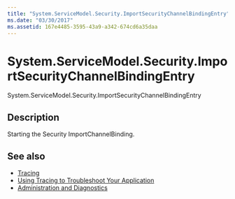 ```yaml
---
title: "System.ServiceModel.Security.ImportSecurityChannelBindingEntry"
ms.date: "03/30/2017"
ms.assetid: 167e4485-3595-43a9-a342-674cd6a35daa
---
```

# System.ServiceModel.Security.ImportSecurityChannelBindingEntry
System.ServiceModel.Security.ImportSecurityChannelBindingEntry  
  
## Description  
 Starting the Security ImportChannelBinding.  
  
## See also

- [Tracing](index.md)
- [Using Tracing to Troubleshoot Your Application](using-tracing-to-troubleshoot-your-application.md)
- [Administration and Diagnostics](../index.md)
